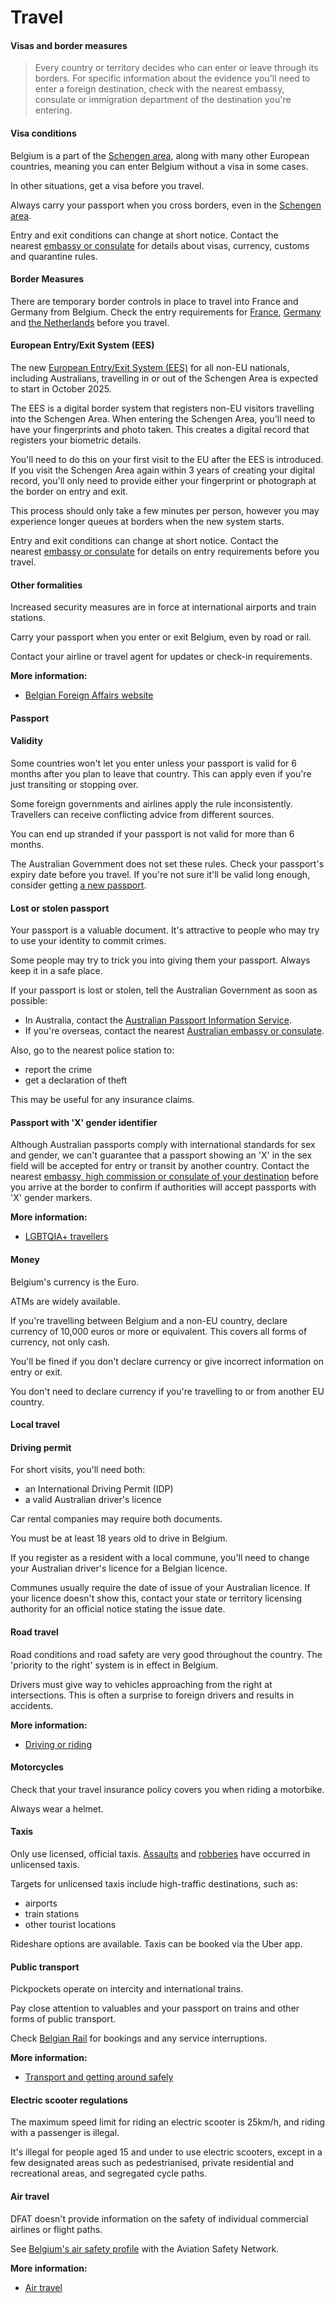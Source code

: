 # Travel

#### Visas and border measures

> Every country or territory decides who can enter or leave through its borders. For specific information about the evidence you'll need to enter a foreign destination, check with the nearest embassy, consulate or immigration department of the destination you're entering.

#### Visa conditions

Belgium is a part of the [Schengen area](/before-you-go/the-basics/schengen "Visas and entry requirements in Europe and the Schengen Area"), along with many other European countries, meaning you can enter Belgium without a visa in some cases.

In other situations, get a visa before you travel.

Always carry your passport when you cross borders, even in the [Schengen area](/before-you-go/the-basics/schengen "Visas and entry requirements in Europe and the Schengen Area").

Entry and exit conditions can change at short notice. Contact the nearest [embassy or consulate](https://protocol.dfat.gov.au/Public/Missions/23) for details about visas, currency, customs and quarantine rules.

#### Border Measures

There are temporary border controls in place to travel into France and Germany from Belgium. Check the entry requirements for [France](/destinations/europe/france "France"), [Germany](/destinations/europe/germany "Germany") and [the Netherlands](/destinations/europe/netherlands "Netherlands") before you travel.

#### European Entry/Exit System (EES)

The new [European Entry/Exit System (EES)](https://travel-europe.europa.eu/ees_en) for all non-EU nationals, including Australians, travelling in or out of the Schengen Area is expected to start in October 2025. 

The EES is a digital border system that registers non-EU visitors travelling into the Schengen Area. When entering the Schengen Area, you'll need to have your fingerprints and photo taken. This creates a digital record that registers your biometric details. 

You'll need to do this on your first visit to the EU after the EES is introduced.​ If you visit the Schengen Area again within 3 years of creating your digital record, you'll only need to provide either your fingerprint or photograph at the border on entry and exit.

This process should only take a few minutes per person, however you may experience longer queues at borders when the new system starts.

Entry and exit conditions can change at short notice. Contact the nearest [embassy or consulate](https://protocol.dfat.gov.au/Public/Missions/23) for details on entry requirements before you travel.

#### Other formalities

Increased security measures are in force at international airports and train stations.

Carry your passport when you enter or exit Belgium, even by road or rail.

Contact your airline or travel agent for updates or check-in requirements.

**More information:**

* [Belgian Foreign Affairs website](https://diplomatie.belgium.be/en)

#### Passport

#### Validity

Some countries won't let you enter unless your passport is valid for 6 months after you plan to leave that country. This can apply even if you're just transiting or stopping over.

Some foreign governments and airlines apply the rule inconsistently. Travellers can receive conflicting advice from different sources.

You can end up stranded if your passport is not valid for more than 6 months.

The Australian Government does not set these rules. Check your passport's expiry date before you travel. If you're not sure it'll be valid long enough, consider getting [a new passport](https://www.passports.gov.au/).

#### Lost or stolen passport

Your passport is a valuable document. It's attractive to people who may try to use your identity to commit crimes.

Some people may try to trick you into giving them your passport. Always keep it in a safe place.

If your passport is lost or stolen, tell the Australian Government as soon as possible:

* In Australia, contact the [Australian Passport Information Service](https://www.passports.gov.au/contact-us).
* If you're overseas, contact the nearest [Australian embassy or consulate](http://dfat.gov.au/about-us/our-locations/missions/Pages/our-embassies-and-consulates-overseas.aspx).

Also, go to the nearest police station to:

* report the crime
* get a declaration of theft

This may be useful for any insurance claims.

#### Passport with 'X' gender identifier

Although Australian passports comply with international standards for sex and gender, we can't guarantee that a passport showing an 'X' in the sex field will be accepted for entry or transit by another country. Contact the nearest [embassy, high commission or consulate of your destination](https://protocol.dfat.gov.au/Public/MissionsInAustralia) before you arrive at the border to confirm if authorities will accept passports with 'X' gender markers. 

**More information:**

* [LGBTQIA+ travellers](/before-you-go/who-you-are/LGBTQIA "Advice for LGBTQIA+ travellers")

#### Money

Belgium's currency is the Euro.

ATMs are widely available.

If you're travelling between Belgium and a non-EU country, declare currency of 10,000 euros or more or equivalent. This covers all forms of currency, not only cash.

You'll be fined if you don't declare currency or give incorrect information on entry or exit.

You don't need to declare currency if you're travelling to or from another EU country.

#### Local travel

#### Driving permit

For short visits, you'll need both:

* an International Driving Permit (IDP)
* a valid Australian driver's licence

Car rental companies may require both documents.

You must be at least 18 years old to drive in Belgium.

If you register as a resident with a local commune, you'll need to change your Australian driver's licence for a Belgian licence.

Communes usually require the date of issue of your Australian licence. If your licence doesn't show this, contact your state or territory licensing authority for an official notice stating the issue date.

#### Road travel

Road conditions and road safety are very good throughout the country. The 'priority to the right' system is in effect in Belgium. 

Drivers must give way to vehicles approaching from the right at intersections. This is often a surprise to foreign drivers and results in accidents.

**More information:**

* [Driving or riding](/before-you-go/getting-around/road-safety "Road safety")

#### Motorcycles

Check that your travel insurance policy covers you when riding a motorbike.

Always wear a helmet.

#### Taxis

Only use licensed, official taxis. [Assaults](/before-you-go/safety/assault "Reducing the risk of assault") and [robberies](/before-you-go/safety/theft-robbery "Theft and robbery") have occurred in unlicensed taxis.

Targets for unlicensed taxis include high-traffic destinations, such as:

* airports
* train stations
* other tourist locations

Rideshare options are available. Taxis can be booked via the Uber app.

#### Public transport

Pickpockets operate on intercity and international trains.

Pay close attention to valuables and your passport on trains and other forms of public transport.

Check [Belgian Rail](http://www.belgianrail.be/en/Default.aspx) for bookings and any service interruptions.

**More information:**

* [Transport and getting around safely](/before-you-go/getting-around "Getting around")

#### Electric scooter regulations

The maximum speed limit for riding an electric scooter is 25km/h, and riding with a passenger is illegal.

It's illegal for people aged 15 and under to use electric scooters, except in a few designated areas such as pedestrianised, private residential and recreational areas, and segregated cycle paths.

#### Air travel

DFAT doesn't provide information on the safety of individual commercial airlines or flight paths.

See [Belgium's air safety profile](https://aviation-safety.net/database/country/country.php?id=OO) with the Aviation Safety Network.

**More information:**

* [Air travel](/before-you-go/getting-around/air-travel "Travelling by air")